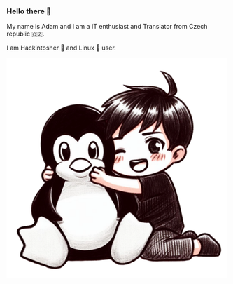 ### Hello there 👋

My name is Adam and I am a IT enthusiast and Translator from Czech republic 🇨🇿.

I am Hackintosher 🍏 and Linux 🐧 user.

![ILoveTux](https://raw.githubusercontent.com/DMNerd/DMNerd/master/lovetux.png)
